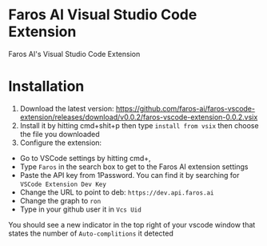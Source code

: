 # Faros AI Visual Studio Code Extension

Faros AI's Visual Studio Code Extension

# Installation
1. Download the latest version: https://github.com/faros-ai/faros-vscode-extension/releases/download/v0.0.2/faros-vscode-extension-0.0.2.vsix
2. Install it by hitting cmd+shit+p then type `install from vsix` then choose the file you downloaded
3. Configure the extension:
- Go to VSCode settings by hitting cmd+,
- Type `Faros` in the search box to get to the Faros AI extension settings
- Paste the API key from 1Password. You can find it by searching for `VSCode Extension Dev Key`
- Change the URL to point to deb: `https://dev.api.faros.ai`
- Change the graph to `ron`
- Type in your github user it in `Vcs Uid`

You should see a new indicator in the top right of your vscode window that states the number of `Auto-complitions` it detected